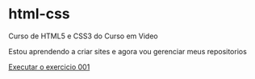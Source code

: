 # html-css
 Curso de HTML5 e CSS3 do Curso em Video

 Estou aprendendo a criar sites e agora vou gerenciar meus repositorios

<a href="https://moisesdasilva91.github.io/html-css/exercicios/ex001/index.html">Executar o exercicio 001</a>